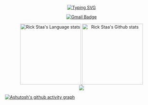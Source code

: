 <div align="center"> 
    
[![Typing SVG](https://readme-typing-svg.herokuapp.com?size=25&duration=2500&color=eeeeee&vCenter=true&width=200&height=40&lines=Hi+there+%F0%9F%91%8B%F0%9F%8F%BB;I'm+TOUJOURSER)](https://git.io/typing-svg)



[![Gmail Badge](https://img.shields.io/badge/-toujourser@gmail.com-c14438?style=flat-square&logo=Gmail&logoColor=white&link=mailto:toujourser@gmail.com)](mailto:toujourser@gmail.com)
</div>

<div align="center"> 
<a href="https://github.com/anuraghazra/github-readme-stats#gh-light-mode-only">
<img height=200 src="https://github-readme-stats-git-master-rstaa-rickstaa.vercel.app/api/top-langs/?username=toujourser&layout=compact&langs_count=10&hide_border=1&role=OWNER,COLLABORATOR#gh-light-mode-only" alt="Rick Staa's Language stats" />
</a>
<a href="https://github.com/anuraghazra/github-readme-stats#gh-light-mode-only">
<img height=200 src="https://github-readme-stats-git-master-rstaa-rickstaa.vercel.app/api?username=toujourser&show_icons=true&count_private=true&line_height=28&hide_border=1&include_all_commits=true&card_width=450&role=OWNER,COLLABORATOR&exclude_repo=github-readme-stats#gh-light-mode-only" alt="Rick Staa's Github stats" />
</a>
</div>




<!--
[![Anurag's GitHub stats](https://github-readme-stats.vercel.app/api?username=toujourser&count_private=true&show_icons=true&theme=radical)](https://github.com/toujourser/github-readme-stats)
-->

<div align="center">
    <img  src="https://visitor-badge.glitch.me/badge?page_id=sun0225SUN" />
</div>

[![Ashutosh's github activity graph](https://github-readme-activity-graph.cyclic.app/graph?username=toujourser&theme=dracula)](https://github.com/ashutosh00710/github-readme-activity-graph)

<!--
[![GitHub Streak](https://streak-stats.demolab.com/?user=toujourser&theme=dark)](https://git.io/streak-stats)
[![Typing SVG](https://readme-typing-svg.demolab.com/?lines=Code+Life;---+TOUJOURSER+---)](https://git.io/typing-svg)
-->




